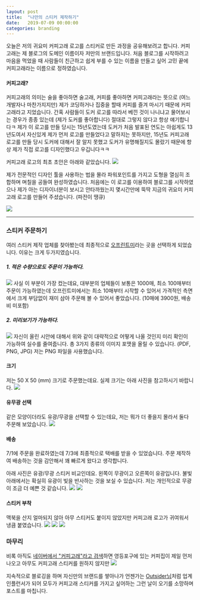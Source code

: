 ```yaml
---
layout: post
title:  "나만의 스티커 제작하기"
date:   2019-07-09 00:00:00
categories: branding
---
```

오늘은 저의 귀요미 커피고래 로고를 스티커로 만든 과정을 공유해보려고 합니다. 커피고래는 제 블로그의 도메인 이름이자 저만의 브랜드입니다. 처음 블로그를 시작하려고 마음을 먹었을 때 사람들이 친근하고 쉽게 부를 수 있는 이름을 만들고 싶어 고민 끝에 커피고래라는 이름으로 정하였습니다.

#### 커피고래?
커피고래의 의미는 술을 좋아하면 술고래, 커피를 좋아하면 커피고래라는 뜻으로 (여느 개발자나 마찬가지지만) 제가 코딩하거나 집중을 할때 커피를 즐겨 마시기 때문에 커피고래라고 지었습니다.
간혹 사람들이 도커 로고를 따라서 베낀 것이 나니냐고 물어보시는 경우가 종종 있는데 (제가 도커를 좋아합니다) 절대로 그렇지 않다고 항상 얘기합니다ㅋ 제가 이 로고를 만들 당시는 15년도였는데 도커가 처음 발표된 연도는 아쉽게도 13년도여서 자신있게 제가 먼저 로고를 만들었다고 말하지는 못하지만, 15년도 커피고래 로고를 만들 당시 도커에 대해서 잘 알지 못했고 도커가 유명해질지도 몰랐기 때문에 항상 제가 직접 로고를 디자인했다고 우깁니다ㅋㅋ

커피고래 로고의 최초 초안은 아래와 같았습니다.
![](/assets/images/sticker/old.png)

제가 전문적인 디자인 툴을 사용하는 법을 몰라 파워포인트를 가지고 도형을 열심히 조합하며 며칠을 공들여 완성하였습니다. 처음에는 이 로고를 이용하여 블로그를 시작하였으나 제가 아는 디자이너분이 보시고 안타까웠는지 몇시간만에 뚝딱 지금의 귀요미 커피고래 로고를 만들어 주셨습니다. (파전이 땡큐)

![](/assets/images/sticker/00.png)

---

### 스티커 주문하기
여러 스티커 제작 업체를 찾아봤는데 최종적으로 [오프린트미](https://www.ohprint.me)라는 곳을 선택하게 되었습니다. 이유는 크게 두가지였습니다.
##### 1. 적은 수량으로도 주문이 가능하다.
![](/assets/images/sticker/01.png)
사실 이 부분이 가장 컸는데요, 대부분의 업체들이 보통은 1000매, 최소 100매부터 주문이 가능하였는데 오프린트미에서는 최소 10매부터 시작할 수 있어서 가격적인 측면에서 크게 부담없이 재미 삼아 주문해 볼 수 있어서 좋았습니다. (10매에 3900원, 배송비 미포함)

##### 2. 미리보기가 가능하다.
![](/assets/images/sticker/02.png)
자신이 올린 시안에 대해서 위와 같이 대략적으로 어떻게 나올 것인지 미리 확인이 가능하여 실수를 줄여줍니다.
총 3가지 종류의 이미지 포맷을 올릴 수 있습니다. (PDF, PNG, JPG) 저는 PNG 파일을 사용했습니다.

#### 크기
저는 50 X 50 (mm) 크기로 주문했는데요. 실제 크기는 아래 사진을 참고하시기 바랍니다.
![](/assets/images/sticker/size.jpg)

#### 유무광 선택
같은 모양이더라도 유광/무광을 선택할 수 있는데요, 저는 뭐가 더 좋을지 몰라서 둘다 주문해 보았습니다.
![](/assets/images/sticker/03.png)

#### 배송
7/1에 주문을 완료하였는데 7/3에 최종적으로 택배를 받을 수 있었습니다. 주문 제작하여 배송하는 것을 감안해서 꽤 빠르게 왔다고 생각합니다.

아래 사진은 유광/무광 스티커 비교인데요. 왼쪽이 무광이고 오른쪽이 유광입니다. 불빛 아래에서는 확실히 유광이 빛을 반사하는 것을 보실 수 있습니다. 저는 개인적으로 무광이 조금 더 예쁜 것 같습니다.
![](/assets/images/sticker/06.jpg)
![](/assets/images/sticker/07.jpg)

#### 스티커 부착
맥북을 산지 얼마되지 않아 아무 스티커도 붙이지 않았지만 커피고래 로고가 귀여워서 냉큼 붙였습니다.
![](/assets/images/sticker/08.jpg)
![](/assets/images/sticker/09.jpg)
![](/assets/images/sticker/10.jpg)


### 마무리

비록 아직도 [네이버에서 "커피고래"라고 검색](https://search.naver.com/search.naver?sm=top_hty&fbm=0&ie=utf8&query=%EC%BB%A4%ED%94%BC%EA%B3%A0%EB%9E%98)하면 영등포구에 있는 커피집이 제일 먼저 나오고 아무도 커피고래 스티커를 원하지 않지만
![](/assets/images/sticker/search.png)

지속적으로 블로깅을 하며 자신만의 브랜드를 쌓아나가 언젠가는 [Outsider님](https://blog.outsider.ne.kr)처럼 업계 인플런서가 되어 모두가 커피고래 스티커를 가지고 싶어하는 그런 날이 오기를 소망하며 포스트를 마칩니다.
